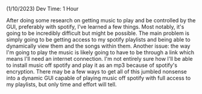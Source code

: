 (1/10/2023) Dev Time: 1 Hour

After doing some research on getting music to play and be controlled by the GUI, preferably with spotify, I've learned a few things.
Most notably, it's going to be incredibly difficult but might be possible. The main problem is simply going to be getting access to my spotify playlists and being able to dynamically view them and the songs within them.
Another issue: the way I'm going to play the music is likely going to have to be through a link which means I'll need an internet connection. I'm not entirely sure how I'll be able to install music off spotify and play it as an mp3 because of spotify's encryption.
There may be a few ways to get all of this jumbled nonsense into a dynamic GUI capable of playing music off spotify with full access to my playlists, but only time and effort will tell.
